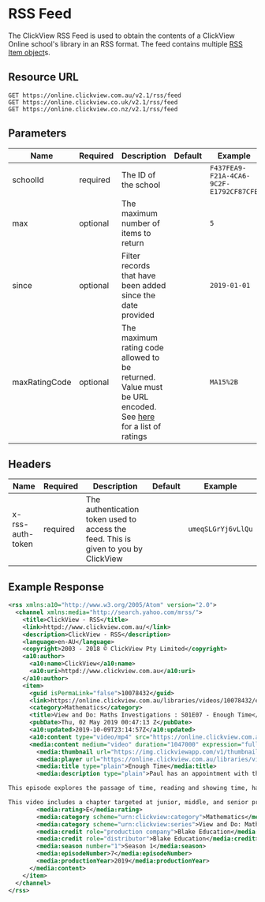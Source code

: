 # RSS Feed

The ClickView RSS Feed is used to obtain the contents of a ClickView Online school's library in an RSS format. The feed contains multiple [RSS Item object](data/item.md)s.

## Resource URL

```http
GET https://online.clickview.com.au/v2.1/rss/feed
GET https://online.clickview.co.uk/v2.1/rss/feed
GET https://online.clickview.co.nz/v2.1/rss/feed
```

## Parameters

| Name | Required | Description | Default | Example |
| ---- | -------- | ----------- | ------- | ------- |
| schoolId | required | The ID of the school | | `F437FEA9-F21A-4CA6-9C2F-E1792CF87CFE` |
| max | optional | The maximum number of items to return | | `5` |
| since | optional | Filter records that have been added since the date provided | | `2019-01-01` |
| maxRatingCode | optional | The maximum rating code allowed to be returned. Value must be URL encoded. See [here](ratings.md) for a list of ratings | | `MA15%2B`

## Headers

| Name | Required | Description | Default | Example |
| ---- | -------- | ----------- | ------- | ------- |
| x-rss-auth-token | required | The authentication token used to access the feed. This is given to you by ClickView | | `umeqSLGrYj6vLlQu` |

## Example Response

```xml
<rss xmlns:a10="http://www.w3.org/2005/Atom" version="2.0">
  <channel xmlns:media="http://search.yahoo.com/mrss/">
    <title>ClickView - RSS</title>
    <link>httpd://www.clickview.com.au/</link>
    <description>ClickView - RSS</description>
    <language>en-AU</language>
    <copyright>2003 - 2018 © ClickView Pty Limited</copyright>
    <a10:author>
      <a10:name>ClickView</a10:name>
      <a10:uri>httpd://www.clickview.com.au</a10:uri>
    </a10:author>
    <item>
      <guid isPermaLink="false">10078432</guid>
      <link>https://online.clickview.com.au/libraries/videos/10078432/enough-time?customerId=F437FEA9-F21A-4CA6-9C2F-E1792CF87CFE&amp;ssoRedirect=true</link>
      <category>Mathematics</category>
      <title>View and Do: Maths Investigations : S01E07 - Enough Time</title>
      <pubDate>Thu, 02 May 2019 00:47:13 Z</pubDate>
      <a10:updated>2019-10-09T23:14:57Z</a10:updated>
      <a10:content type="video/mp4" src="https://online.clickview.com.au/share/embed?p=cv&amp;customerId=F437FEA9-F21A-4CA6-9C2F-E1792CF87CFE" />
      <media:content medium="video" duration="1047000" expression="full" url="https://online.clickview.com.au/share/embed?p=cv&amp;customerId=F437FEA9-F21A-4CA6-9C2F-E1792CF87CFE">
        <media:thumbnail url="https://img.clickviewapp.com/v1/thumbnails/953173" width="256" height="144" />
        <media:player url="https://online.clickview.com.au/libraries/videos/10078432/enough-time?customerId=F437FEA9-F21A-4CA6-9C2F-E1792CF87CFE&amp;ssoRedirect=true" />
        <media:title type="plain">Enough Time</media:title>
        <media:description type="plain">Paul has an appointment with the bank manager but has a list of jobs to do first. How can he be sure that he will get there on time? What if his appointment is delayed and he has more jobs to do?

This episode explores the passage of time, reading and showing time, half and quarter hours, and adding times.

This video includes a chapter targeted at junior, middle, and senior primary. These chapters cover the same scenario with increasing complexity. Select the chapter that is best suited to your class.</media:description>
        <media:rating>E</media:rating>
        <media:category scheme="urn:clickview:category">Mathematics</media:category>
        <media:category scheme="urn:clickview:series">View and Do: Maths Investigations</media:category>
        <media:credit role="production company">Blake Education</media:credit>
        <media:credit role="distributor">Blake Education</media:credit>
        <media:season number="1">Season 1</media:season>
        <media:episodeNumber>7</media:episodeNumber>
        <media:productionYear>2019</media:productionYear>
      </media:content>
    </item>
  </channel>
</rss>
```
